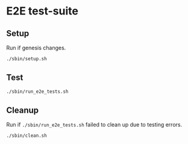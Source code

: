 # E2E test-suite

## Setup

Run if genesis changes.

```sh
./sbin/setup.sh
```

## Test

```sh
./sbin/run_e2e_tests.sh
```

## Cleanup

Run if `./sbin/run_e2e_tests.sh` failed to clean up due to testing errors.

```sh
./sbin/clean.sh
```
